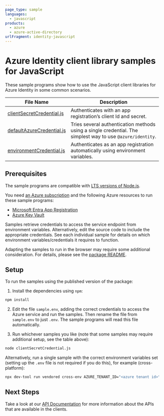 ```yaml
---
page_type: sample
languages:
  - javascript
products:
  - azure
  - azure-active-directory
urlFragment: identity-javascript
---
```


# Azure Identity client library samples for JavaScript

These sample programs show how to use the JavaScript client libraries for Azure Identity in some common scenarios.

| **File Name**                                       | **Description**                                                                                            |
| --------------------------------------------------- | ---------------------------------------------------------------------------------------------------------- |
| [clientSecretCredential.js][clientsecretcredential] | Authenticates with an app registration’s client Id and secret.                                             |
| [defaultAzureCredential.js][defaultazurecredential] | Tries several authentication methods using a single credential. The simplest way to use `@azure/identity`. |
| [environmentCredential.js][environmentcredential]   | Authenticates as an app registration automatically using environment variables.                            |

## Prerequisites

The sample programs are compatible with [LTS versions of Node.js](https://github.com/nodejs/release#release-schedule).

You need [an Azure subscription][freesub] and the following Azure resources to run these sample programs:

- [Microsoft Entra App Registration][createinstance_azureactivedirectoryappregistration]
- [Azure Key Vault][createinstance_azurekeyvault]

Samples retrieve credentials to access the service endpoint from environment variables. Alternatively, edit the source code to include the appropriate credentials. See each individual sample for details on which environment variables/credentials it requires to function.

Adapting the samples to run in the browser may require some additional consideration. For details, please see the [package README][package].

## Setup

To run the samples using the published version of the package:

1. Install the dependencies using `npm`:

```bash
npm install
```

2. Edit the file `sample.env`, adding the correct credentials to access the Azure service and run the samples. Then rename the file from `sample.env` to just `.env`. The sample programs will read this file automatically.

3. Run whichever samples you like (note that some samples may require additional setup, see the table above):

```bash
node clientSecretCredential.js
```

Alternatively, run a single sample with the correct environment variables set (setting up the `.env` file is not required if you do this), for example (cross-platform):

```bash
npx dev-tool run vendored cross-env AZURE_TENANT_ID="<azure tenant id>" AZURE_CLIENT_ID="<azure client id>" AZURE_CLIENT_SECRET="<azure client secret>" node clientSecretCredential.js
```

## Next Steps

Take a look at our [API Documentation][apiref] for more information about the APIs that are available in the clients.

[clientsecretcredential]: https://github.com/Azure/azure-sdk-for-js/blob/main/sdk/identity/identity/samples/v2/javascript/clientSecretCredential.js
[defaultazurecredential]: https://github.com/Azure/azure-sdk-for-js/blob/main/sdk/identity/identity/samples/v2/javascript/defaultAzureCredential.js
[environmentcredential]: https://github.com/Azure/azure-sdk-for-js/blob/main/sdk/identity/identity/samples/v2/javascript/environmentCredential.js
[apiref]: https://learn.microsoft.com/javascript/api/@azure/identity
[freesub]: https://azure.microsoft.com/free/
[createinstance_azureactivedirectoryappregistration]: https://learn.microsoft.com/entra/identity-platform/quickstart-register-app
[createinstance_azurekeyvault]: https://learn.microsoft.com/azure/key-vault/quick-create-portal
[package]: https://github.com/Azure/azure-sdk-for-js/tree/main/sdk/identity/identity/README.md
